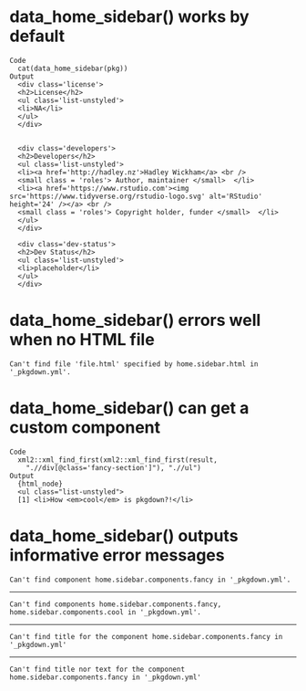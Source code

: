 # data_home_sidebar() works by default

    Code
      cat(data_home_sidebar(pkg))
    Output
      <div class='license'>
      <h2>License</h2>
      <ul class='list-unstyled'>
      <li>NA</li>
      </ul>
      </div>
      
      
      <div class='developers'>
      <h2>Developers</h2>
      <ul class='list-unstyled'>
      <li><a href='http://hadley.nz'>Hadley Wickham</a> <br />
      <small class = 'roles'> Author, maintainer </small>  </li>
      <li><a href='https://www.rstudio.com'><img src='https://www.tidyverse.org/rstudio-logo.svg' alt='RStudio' height='24' /></a> <br />
      <small class = 'roles'> Copyright holder, funder </small>  </li>
      </ul>
      </div>
      
      <div class='dev-status'>
      <h2>Dev Status</h2>
      <ul class='list-unstyled'>
      <li>placeholder</li>
      </ul>
      </div>

# data_home_sidebar() errors well when no HTML file

    Can't find file 'file.html' specified by home.sidebar.html in '_pkgdown.yml'.

# data_home_sidebar() can get a custom component

    Code
      xml2::xml_find_first(xml2::xml_find_first(result,
        ".//div[@class='fancy-section']"), ".//ul")
    Output
      {html_node}
      <ul class="list-unstyled">
      [1] <li>How <em>cool</em> is pkgdown?!</li>

# data_home_sidebar() outputs informative error messages

    Can't find component home.sidebar.components.fancy in '_pkgdown.yml'.

---

    Can't find components home.sidebar.components.fancy, home.sidebar.components.cool in '_pkgdown.yml'.

---

    Can't find title for the component home.sidebar.components.fancy in '_pkgdown.yml'

---

    Can't find title nor text for the component home.sidebar.components.fancy in '_pkgdown.yml'

